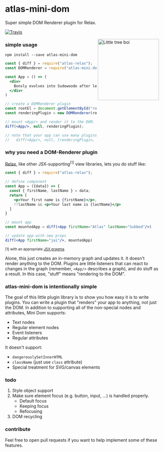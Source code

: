 # atlas-mini-dom

Super simple DOM Renderer plugin for Relax.

[![Travis](https://img.shields.io/travis/atlassubbed/atlas-mini-dom.svg)](https://travis-ci.org/atlassubbed/atlas-mini-dom)

[<img alt="Little tree boi" align="right" width="200" src="https://user-images.githubusercontent.com/38592371/54507116-3ba09a80-4916-11e9-96c1-ba497f8ac8bb.png">](https://www.google.com/search?q=worlds+smallest+tree)

### simple usage

```
npm install --save atlas-mini-dom
```

```jsx
const { diff } = require("atlas-relax");
const DOMRenderer = require("atlas-mini-dom");

const App = () => (
  <div>
    Bonsly evolves into Sudowoodo after learning mimic.
  </div>
)

// create a DOMRenderer plugin
const rootEl = document.getElementById("root");
const renderingPlugin = new DOMRenderer(rootEl);

// mount <App/> and render it to the DOM.
diff(<App/>, null, renderingPlugin);

// note that your app can use many plugins:
//   diff(<App/>, null, [renderingPlugin, otherPlugin])
```

### why you need a DOM-Renderer plugin

[Relax](https://github.com/atlassubbed/atlas-relax), like other JSX-supporting<sup>[1]</sup> view libraries, lets you do stuff like:

```jsx
const { diff } = require("atlas-relax");

// define component
const App = ({data}) => {
  const { firstName, lastName } = data;
  return [
    <p>Your first name is {firstName}</p>,
    !!lastName && <p>Your last name is {lastName}</p>
  ]
}

// mount app
const mountedApp = diff(<App firstName="Atlas" lastName="Subbed"/>)

// update app with new props
diff(<App firstName="jai"/>, mountedApp)

```
<sup>[1] with an appropriate [JSX pragma](https://github.com/atlassubbed/atlas-relax-jsx-pragmas).</sup>

Alone, this just creates an in-memory graph and updates it. It doesn't render anything to the DOM. Plugins are little listeners that can react to changes in the graph (remember, `<App/>` describes a graph), and do stuff as a result. In this case, "stuff" means "rendering to the DOM".

### atlas-mini-dom is intentionally simple

The goal of this little plugin library is to show you how easy it is to write plugins. You can write a plugin that "renders" your app to anything, not just the DOM. In addition to supporting all of the non-special nodes and attributes, Mini Dom supports:

  * Text nodes
  * Regular element nodes 
  * Event listeners
  * Regular attributes

It doesn't support:

  * `dangerouslySetInnerHTML`
  * `className` (just use `class` attribute)
  * Special treatment for SVG/canvas elements

### todo

  1. Style object support
  2. Make sure element focus (e.g. button, input, ...) is handled properly.
     * Default focus
     * Keeping focus
     * Refocusing
  3. DOM recycling

### contribute

Feel free to open pull requests if you want to help implement some of these features.
